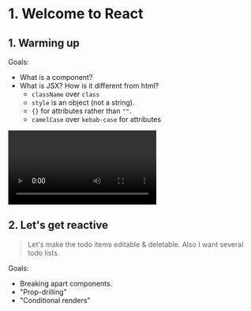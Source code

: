 # 1. Welcome to React
## 1. Warming up

Goals:
- What is a component?
- What is JSX? How is it different from html?
    - `className` over `class`
    - `style` is an object (not a string). 
    - `{}` for attributes rather than `""`.
    - `camelCase` over `kebab-case` for attributes

![](public/1-1.mov)

## 2. Let's get reactive
> Let's make the todo items editable & deletable. Also I want several todo lists.

Goals: 
- Breaking apart components.
- "Prop-drilling" 
- "Conditional renders"
